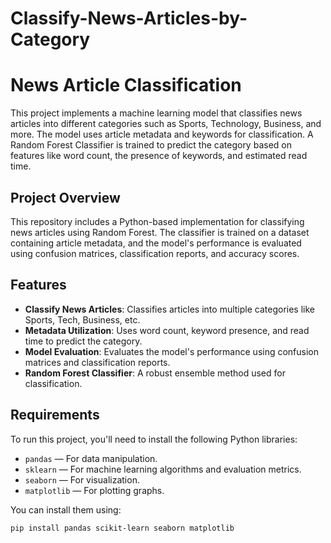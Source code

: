 # Classify-News-Articles-by-Category

# News Article Classification

This project implements a machine learning model that classifies news articles into different categories such as Sports, Technology, Business, and more. The model uses article metadata and keywords for classification. A Random Forest Classifier is trained to predict the category based on features like word count, the presence of keywords, and estimated read time.

## Project Overview

This repository includes a Python-based implementation for classifying news articles using Random Forest. The classifier is trained on a dataset containing article metadata, and the model's performance is evaluated using confusion matrices, classification reports, and accuracy scores.

## Features

- **Classify News Articles**: Classifies articles into multiple categories like Sports, Tech, Business, etc.
- **Metadata Utilization**: Uses word count, keyword presence, and read time to predict the category.
- **Model Evaluation**: Evaluates the model's performance using confusion matrices and classification reports.
- **Random Forest Classifier**: A robust ensemble method used for classification.

## Requirements

To run this project, you'll need to install the following Python libraries:

- `pandas` — For data manipulation.
- `sklearn` — For machine learning algorithms and evaluation metrics.
- `seaborn` — For visualization.
- `matplotlib` — For plotting graphs.

You can install them using:

```bash
pip install pandas scikit-learn seaborn matplotlib

